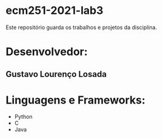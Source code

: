 # ecm251-2021-lab3
Este repositório guarda os trabalhos e projetos da disciplina.

# Desenvolvedor:
## Gustavo Lourenço Losada

# Linguagens e Frameworks:
- Python
- C
- Java
